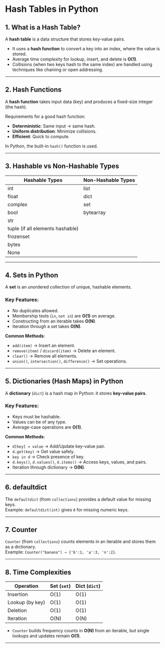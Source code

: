 # Hash Tables in Python

## 1. What is a Hash Table?
A **hash table** is a data structure that stores key-value pairs.  
- It uses a **hash function** to convert a key into an index, where the value is stored.  
- Average time complexity for lookup, insert, and delete is **O(1)**.  
- Collisions (when two keys hash to the same index) are handled using techniques like chaining or open addressing.  

---

## 2. Hash Functions
A **hash function** takes input data (key) and produces a fixed-size integer (the hash).  

Requirements for a good hash function:
- **Deterministic**: Same input → same hash.
- **Uniform distribution**: Minimize collisions.
- **Efficient**: Quick to compute.

In Python, the built-in `hash()` function is used.

---

## 3. Hashable vs Non-Hashable Types

| Hashable Types                  | Non-Hashable Types |
|---------------------------------|---------------------|
| int                             | list                |
| float                           | dict                |
| complex                         | set                 |
| bool                            | bytearray           |
| str                             |                     |
| tuple (if all elements hashable)|                     |
| frozenset                       |                     |
| bytes                           |                     |
| None                            |                     |

---

## 4. Sets in Python
A **set** is an unordered collection of unique, hashable elements.  

### Key Features:
- No duplicates allowed.  
- Membership tests (`in`, `not in`) are **O(1)** on average.  
- Constructing from an iterable takes **O(N)**.  
- Iteration through a set takes **O(N)**.  

**Common Methods**:
- `add(item)` → Insert an element.
- `remove(item)` / `discard(item)` → Delete an element.
- `clear()` → Remove all elements.
- `union()`, `intersection()`, `difference()` → Set operations.

---

## 5. Dictionaries (Hash Maps) in Python
A **dictionary** (`dict`) is a hash map in Python: it stores **key-value pairs**.

### Key Features:
- Keys must be hashable.
- Values can be of any type.
- Average-case operations are **O(1)**.  

**Common Methods**:
- `d[key] = value` → Add/Update key-value pair.
- `d.get(key)` → Get value safely.
- `key in d` → Check presence of key.
- `d.keys()`, `d.values()`, `d.items()` → Access keys, values, and pairs.
- Iteration through dictionary → **O(N)**.

---

## 6. defaultdict
The `defaultdict` (from `collections`) provides a default value for missing keys.  
Example: `defaultdict(int)` gives `0` for missing numeric keys.

---

## 7. Counter
`Counter` (from `collections`) counts elements in an iterable and stores them as a dictionary.  
Example: `Counter("banana") → {'b':1, 'a':3, 'n':2}`.

---

## 8. Time Complexities

| Operation            | Set (`set`) | Dict (`dict`) |
|----------------------|-------------|---------------|
| Insertion            | O(1)        | O(1)          |
| Lookup (by key)      | O(1)        | O(1)          |
| Deletion             | O(1)        | O(1)          |
| Iteration            | O(N)        | O(N)          |

- `Counter` builds frequency counts in **O(N)** from an iterable, but single lookups and updates remain **O(1)**.

---

